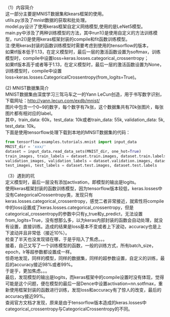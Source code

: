 （1）内容简介    
这一部分主要是MNIST数据集和kears框架的使用。   
utils.py涉及了mnist数据的获取和批处理。  
model.py设计了使用keras框架自定义网络模型,使用的是LeNet5模型。  
main.py中涉及了两种训练模型的方法，其中run1()是使用自定义的方法训练模型，run2()是使用keras框架封装的compile和fit函数训练模型。  
注:使用keras封装的函数训练模型时需要考虑到使用的tensorflow的版本，  
如果tf版本低于1.13，在定义模型时，最后一层的激活函数设置为softmax，训练模型时，compile中设置loss=keras.losses.categorical_crossentropy；  
如果tf版本高于或者等于1.13，在定义模型时，最后一层的激活函数设置为None，训练模型时，compile中设置loss=keras.losses.CategoricalCrossentropy(from_logits=True)。  

(2) MNIST数据集简介    
MNIST数据集由深度学习三驾马车之一的Yann LeCun创造，用于书写数字识别，下载网址：http://yann.lecun.com/exdb/mnist/  
图片中包含一个0~9的数字，每个数字有7k张，这个数据集共有70k张图片，每张图片都有相对应的label。   
其中，train_data: 60k，test_data: 10k或者train_data: 55k, validation_data: 5k, test_data: 10k。   
下面是使用tensorflow处理下载到本地的MNSIT数据集的代码：
```python
from tensorflow.examples.tutorials.mnist import input_data
MNIST_dir = 'xxx/'
dataset = input_data.read_data_sets(MNIST_dir, one_hot=True)
train_images, train_labels = dataset.train.images, dataset.train.labels
validation_images, validation_labels = dataset.validation.images, dataset.validation.labels
test_images, test_labels = dataset.test.images, dataset.test.labels 
```

（3）遇到的坑    
定义模型时，最后一层没有添加activation，即模型的输出是logits。  
使用keras框架封装的函数训练模型，因为tensorflow版本较低，keras.losses中没有CategoricalCrossentropy类，发现只有keras.losses.categorical_crossentropy，感觉二者非常接近，就索性将compile中的loss设置成了keras.losses.categorical_crossentropy，但是categorical_crossentropy的参数中只有y_true和y_predict，无法设置from_logits=True，没有想那么多，以为keras内部封装的函数会自动处理，就没有设置，直接训练。造成的结果是loss基本不变或者上下波动，accuracy也是上下波动并且非常低（接近10%）。  
检查了半天也没发现错在哪，于是乎陷入了焦虑。。。  
接着，自己又写了一个训练模型的函数，一般的训练方式，所有batch_size，epoch，lr等超参数都设置成一样。  
惊奇地发现，同样的模型，同样的数据集，同样的超参数设置，自定义的训练，最后的accuracy接近98%或者99%。  
于是乎，更加焦虑。。。  
最后，发现模型的输出是logits，而keras框架中的compile设置时没有体现，觉得可能是这个问题，便在模型的最后一层Dence中设置activation=nn.sotfmax，重新使用框架封装的函数进行训练，发现loss和accuracy有了惊人的改变，最后的accuracy接近99%。  
查阅官方文档才发现，原来是由于tensorflow版本造成的keras.losses中categorical_crossentropy与CategoricalCrossentropy的不同。  
